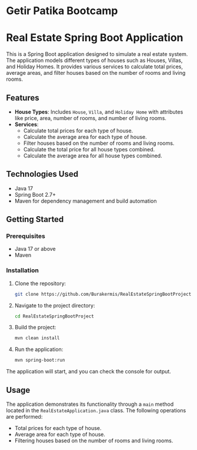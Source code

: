 # Getir Patika Bootcamp
# Real Estate Spring Boot Application

This is a Spring Boot application designed to simulate a real estate system. The application models different types of houses such as Houses, Villas, and Holiday Homes. It provides various services to calculate total prices, average areas, and filter houses based on the number of rooms and living rooms.

## Features

- **House Types**: Includes `House`, `Villa`, and `Holiday Home` with attributes like price, area, number of rooms, and number of living rooms.
- **Services**: 
  - Calculate total prices for each type of house.
  - Calculate the average area for each type of house.
  - Filter houses based on the number of rooms and living rooms.
  - Calculate the total price for all house types combined.
  - Calculate the average area for all house types combined.

## Technologies Used

- Java 17
- Spring Boot 2.7+
- Maven for dependency management and build automation

## Getting Started

### Prerequisites

- Java 17 or above
- Maven

### Installation

1. Clone the repository:
    ```bash
    git clone https://github.com/Burakermis/RealEstateSpringBootProject.git
    ```
2. Navigate to the project directory:
    ```bash
    cd RealEstateSpringBootProject
    ```

3. Build the project:
    ```bash
    mvn clean install
    ```

4. Run the application:
    ```bash
    mvn spring-boot:run
    ```

The application will start, and you can check the console for output.

## Usage

The application demonstrates its functionality through a `main` method located in the `RealEstateApplication.java` class. The following operations are performed:

- Total prices for each type of house.
- Average area for each type of house.
- Filtering houses based on the number of rooms and living rooms.

